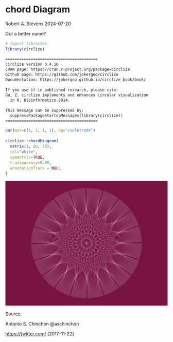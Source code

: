 chord Diagram
================
Robert A. Stevens
2024-07-20

Got a better name?

``` r
# import libraries
library(circlize)
```

    ========================================
    circlize version 0.4.16
    CRAN page: https://cran.r-project.org/package=circlize
    Github page: https://github.com/jokergoo/circlize
    Documentation: https://jokergoo.github.io/circlize_book/book/

    If you use it in published research, please cite:
    Gu, Z. circlize implements and enhances circular visualization
      in R. Bioinformatics 2014.

    This message can be suppressed by:
      suppressPackageStartupMessages(library(circlize))
    ========================================

``` r
par(mar=c(1, 1, 1, 1), bg="violetred4")

circlize::chordDiagram(
  matrix(1, 20, 20), 
  col="white", 
  symmetric=TRUE, 
  transparency=0.85, 
  annotationTrack = NULL
)
```

![](chord_Diagram_files/figure-gfm/unnamed-chunk-3-1.png)<!-- -->

Source:

Antonio S. Chinchón @aschinchon

<https://twitter.com/> \[2017-11-22\]
